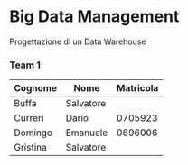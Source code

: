 # Big Data Management
Progettazione di un Data Warehouse

### Team 1
| Cognome   | Nome       | Matricola |
|-----------|------------|-----------|
| Buffa     | Salvatore  |           |
| Curreri   | Dario      |  0705923  |
| Domingo   | Emanuele   |  0696006  |
| Gristina  | Salvatore  |           |
